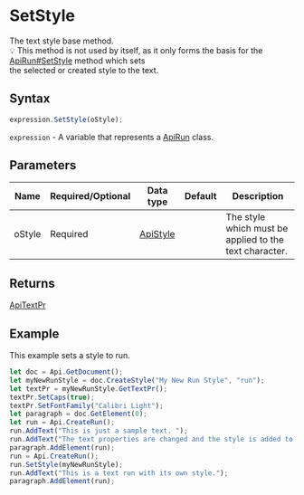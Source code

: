 # SetStyle

The text style base method.\
💡 This method is not used by itself, as it only forms the basis for the [ApiRun#SetStyle](../../ApiRun/Methods/SetStyle.md) method which sets\
the selected or created style to the text.

## Syntax

```javascript
expression.SetStyle(oStyle);
```

`expression` - A variable that represents a [ApiRun](../ApiRun.md) class.

## Parameters

| **Name** | **Required/Optional** | **Data type** | **Default** | **Description** |
| ------------- | ------------- | ------------- | ------------- | ------------- |
| oStyle | Required | [ApiStyle](../../ApiStyle/ApiStyle.md) |  | The style which must be applied to the text character. |

## Returns

[ApiTextPr](../../ApiTextPr/ApiTextPr.md)

## Example

This example sets a style to run.

```javascript editor-
let doc = Api.GetDocument();
let myNewRunStyle = doc.CreateStyle("My New Run Style", "run");
let textPr = myNewRunStyle.GetTextPr();
textPr.SetCaps(true);
textPr.SetFontFamily("Calibri Light");
let paragraph = doc.GetElement(0);
let run = Api.CreateRun();
run.AddText("This is just a sample text. ");
run.AddText("The text properties are changed and the style is added to the paragraph. ");
paragraph.AddElement(run);
run = Api.CreateRun();
run.SetStyle(myNewRunStyle);
run.AddText("This is a text run with its own style.");
paragraph.AddElement(run);
```
